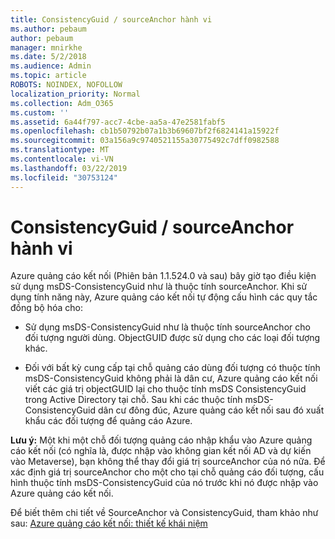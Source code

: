 ```yaml
---
title: ConsistencyGuid / sourceAnchor hành vi
ms.author: pebaum
author: pebaum
manager: mnirkhe
ms.date: 5/2/2018
ms.audience: Admin
ms.topic: article
ROBOTS: NOINDEX, NOFOLLOW
localization_priority: Normal
ms.collection: Adm_O365
ms.custom: ''
ms.assetid: 6a44f797-acc7-4cbe-aa5a-47e2581fabf5
ms.openlocfilehash: cb1b50792b07a1b3b69607bf2f6824141a15922f
ms.sourcegitcommit: 03a156a9c9740521155a30775492c7dff0982588
ms.translationtype: MT
ms.contentlocale: vi-VN
ms.lasthandoff: 03/22/2019
ms.locfileid: "30753124"
---
```

# <a name="consistencyguid--sourceanchor-behavior"></a>ConsistencyGuid / sourceAnchor hành vi

Azure quảng cáo kết nối (Phiên bản 1.1.524.0 và sau) bây giờ tạo điều kiện sử dụng msDS-ConsistencyGuid như là thuộc tính sourceAnchor. Khi sử dụng tính năng này, Azure quảng cáo kết nối tự động cấu hình các quy tắc đồng bộ hóa cho:
  
- Sử dụng msDS-ConsistencyGuid như là thuộc tính sourceAnchor cho đối tượng người dùng. ObjectGUID được sử dụng cho các loại đối tượng khác.
    
- Đối với bất kỳ cung cấp tại chỗ quảng cáo dùng đối tượng có thuộc tính msDS-ConsistencyGuid không phải là dân cư, Azure quảng cáo kết nối viết các giá trị objectGUID lại cho thuộc tính msDS ConsistencyGuid trong Active Directory tại chỗ. Sau khi các thuộc tính msDS-ConsistencyGuid dân cư đông đúc, Azure quảng cáo kết nối sau đó xuất khẩu các đối tượng để quảng cáo Azure.
    
 **Lưu ý:** Một khi một chỗ đối tượng quảng cáo nhập khẩu vào Azure quảng cáo kết nối (có nghĩa là, được nhập vào không gian kết nối AD và dự kiến vào Metaverse), bạn không thể thay đổi giá trị sourceAnchor của nó nữa. Để xác định giá trị sourceAnchor cho một cho tại chỗ quảng cáo đối tượng, cấu hình thuộc tính msDS-ConsistencyGuid của nó trước khi nó được nhập vào Azure quảng cáo kết nối. 
  
Để biết thêm chi tiết về SourceAnchor và ConsistencyGuid, tham khảo như sau: [Azure quảng cáo kết nối: thiết kế khái niệm](https://docs.microsoft.com/azure/active-directory/connect/active-directory-aadconnect-design-concepts)
  

